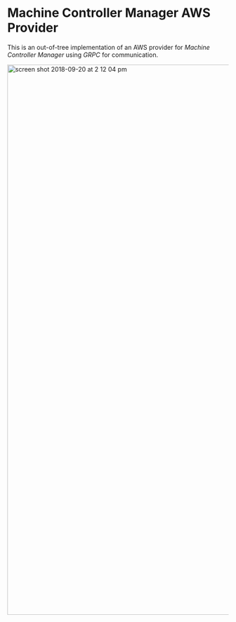 # Machine Controller Manager AWS Provider

This is an out-of-tree implementation of an AWS provider for *Machine Controller Manager* using *GRPC* for communication.

<img width="1254" alt="screen shot 2018-09-20 at 2 12 04 pm" src="https://user-images.githubusercontent.com/31065672/45806640-35bb5b00-bcdf-11e8-9811-f8e258416bf6.png">
